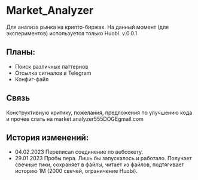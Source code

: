# Market_Analyzer
Для анализа рынка на крипто-биржах. На данный момент (для экспериментов) используется только Huobi.
v.0.0.1

## Планы:
* Поиск различных паттернов
* Отсылка сигналов в Telegram
* Конфиг-файл

## Связь
Конструктивную критику, пожелания, предложения по улучшению кода и прочее слать на market.analyzer555DOGEgmail.com

## История изменений:

* 04.02.2023 Переписал соединение по вебсокету.
* 29.01.2023 Пробы пера. Лишь бы запускалось и работало. Получает свечные тики, сохраняет в файлы, читает из файлов, подтягивает историю 1М (2000 свечей, ограничение Huobi).